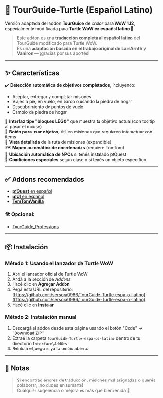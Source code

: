 # 🧭 TourGuide-Turtle (Español Latino)

Versión adaptada del addon **TourGuide** de *cralor* para **WoW 1.12**, especialmente modificada para **Turtle WoW en español latino** 🐢  
> Este addon es una **traducción completa al español latino** del TourGuide modificado para Turtle WoW.  
> Es una **adaptación basada en el trabajo original de LarsArnth y Vaniron** — ¡gracias por sus aportes!

---

## ✨ Características

✔️ **Detección automática de objetivos completados**, incluyendo:
- Aceptar, entregar y completar misiones  
- Viajes a pie, en vuelo, en barco o usando la piedra de hogar  
- Descubrimiento de puntos de vuelo  
- Cambio de piedra de hogar  

🧩 **Interfaz tipo "bloques LEGO"** que muestra tu objetivo actual (con tooltip al pasar el mouse)  
🧪 **Botón para usar objetos**, útil en misiones que requieren interactuar con ítems  
📜 **Vista detallada** de la ruta de misiones (expandible)  
🗺️ **Mapeo automático de coordenadas** (requiere TomTom)  
📍 **Ubicación automática de NPCs** si tenés instalado pfQuest  
🧙 **Condiciones especiales** según clase o si tenés un objeto específico  

---

## ✅ Addons recomendados

- [**pfQuest** en español](https://github.com/shagu/pfQuest-turtle)  
- [**pfUI** en español](https://github.com/shagu/pfUI)  
- [**TomTomVanilla**](https://github.com/cralor/TomTomVanilla/releases/latest)  

### 🛠️ Opcional:
- [TourGuide_Professions](https://github.com/cralor/TourGuide_Professions/releases/latest)

---

## 📦 Instalación

### Método 1: Usando el lanzador de Turtle WoW

1. Abrí el lanzador oficial de Turtle WoW  
2. Andá a la sección de *Addons*  
3. Hacé clic en **Agregar Addon**  
4. Pegá esta URL del repositorio:  
   [https://github.com/sersora0986/TourGuide-Turtle-espa-ol-latino](https://github.com/sersora0986/TourGuide-Turtle-espa-ol-latino)  
5. Hacé clic en **Instalar**

### Método 2: Instalación manual

1. Descargá el addon desde esta página usando el botón "Code" → "Download ZIP"  
2. Extraé la carpeta `TourGuide-Turtle-espa-ol-latino` dentro de tu directorio `Interface\AddOns`  
3. Reiniciá el juego si ya lo tenías abierto  

---

## 💬 Notas

> Si encontrás errores de traducción, misiones mal asignadas o querés colaborar, ¡no dudes en sumarte!  
> Cualquier sugerencia o mejora es más que bienvenida 🧡
